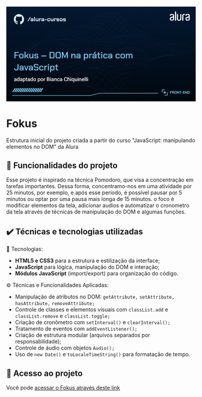 ![Fokus – DOM na prática com JavaScript](./imagens/Front-end-Fokus%20–%20DOM%20na%20prática%20com%20JavaScript.png)

# Fokus

Estrutura inicial do projeto criada a partir do curso "JavaScript: manipulando elementos no DOM" da Alura

## 🔨 Funcionalidades do projeto

Esse projeto é inspirado na técnica Pomodoro, que visa a concentração em tarefas importantes. Dessa forma, concentramo-nos em uma atividade por 25 minutos, por exemplo, e após esse período, é possível pausar por 5 minutos ou optar por uma pausa mais longa de 15 minutos. o foco é modificar elementos da tela, adicionar audios e automatizar o cronometro da tela através de técnicas de manipulação do DOM e algumas funções.

## ✔️ Técnicas e tecnologias utilizadas

🧪 Tecnologias:
- **HTML5 e CSS3** para a estrutura e estilização da interface;
- **JavaScript** para lógica, manipulação do DOM e interação;
- **Módulos JavaScript** (import/export) para organização do código.

⚙️ Técnicas e Funcionalidades Aplicadas:
- Manipulação de atributos no DOM: `getAttribute,` `setAttribute,` `hasAttribute,` `removeAttribute;`
- Controle de classes e elementos visuais com `classList.add` e `classList.remove` e `classList.toggle;`
- Criação de cronômetro com `setInterval()` e `clearInterval();`
- Tratamento de eventos com `addEventListener();`
- Criação de estrutura modular (arquivos separados por responsabilidade);
- Controle de áudio com objetos `Audio();`
- Uso de `new Date()` e `toLocaleTimeString()` para formatação de tempo.

## 📁 Acesso ao projeto

Você pode [ acessar o Fokus através deste link](https://fokus-delta-five.vercel.app/) 